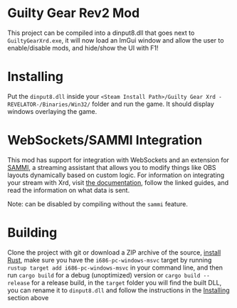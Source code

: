 # Guilty Gear Rev2 Mod
This project can be compiled into a dinput8.dll that goes next to `GuiltyGearXrd.exe`, it will now load an ImGui window and allow the user to enable/disable mods, and hide/show the UI with F1!

# Installing
Put the `dinput8.dll` inside your `<Steam Install Path>/Guilty Gear Xrd -REVELATOR-/Binaries/Win32/` folder and run the game. It should display windows overlaying the game.

# WebSockets/SAMMI Integration
This mod has support for integration with WebSockets and an extension for [SAMMI](https://sammi.solutions/), a streaming assistant that allows you to modify things like OBS layouts dynamically based on custom logic. For information on integrating your stream with Xrd, visit [the documentation](SAMMI_INFO.md), follow the linked guides, and read the information on what data is sent.

Note: can be disabled by compiling without the `sammi` feature.

# Building
Clone the project with git or download a ZIP archive of the source, [install Rust](https://rustup.rs/), make sure you have the `i686-pc-windows-msvc` target by running `rustup target add i686-pc-windows-msvc` in your command line, and then run `cargo build` for a debug (unoptimized) version or `cargo build --release` for a release build, in the `target` folder you will find the built DLL, you can rename it to `dinput8.dll` and follow the instructions in the [Installing](#installing) section above
